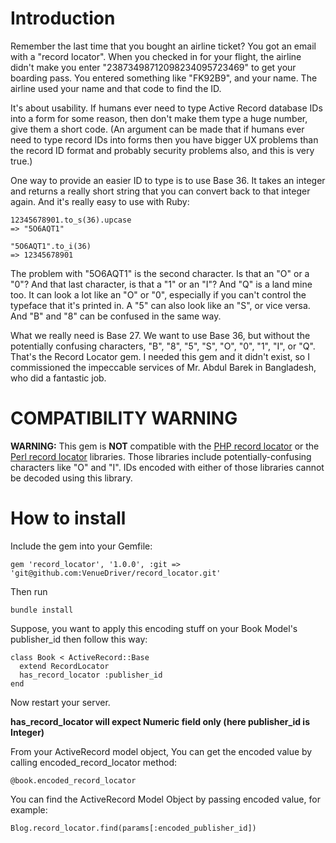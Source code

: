 # Introduction

Remember the last time that you bought an airline ticket?  You got an email with a "record locator".
When you checked in for your flight, the airline didn't make you enter "23873498712098234095723469"
to get your boarding pass.  You entered something like "FK92B9", and your name.  The airline used
your name and that code to find the ID.

It's about usability.  If humans ever need to type Active Record database IDs into a form for some
reason, then don't make them type a huge number, give them a short code.  (An argument can be made
that if humans ever need to type record IDs into forms then you have bigger UX problems than the
record ID format and probably security problems also, and this is very true.)

One way to provide an easier ID to type is to use Base 36.  It takes an integer and returns a really
short string that you can convert back to that integer again.  And it's really easy to use with
Ruby:

    12345678901.to_s(36).upcase
    => "5O6AQT1"

    "5O6AQT1".to_i(36)
    => 12345678901

The problem with "5O6AQT1" is the second character.  Is that an "O" or a "0"?  And that last
character, is that a "1" or an "I"?  And "Q" is a land mine too.  It can look a lot like an "O" or
"0", especially if you can't control the typeface that it's printed in.  A "5" can also look like an "S", or vice versa.  And "B" and "8" can be confused in the same way.

What we really need is Base 27.  We want to use Base 36, but without the potentially confusing
characters, "B", "8", "5", "S", "O", "0", "1", "I", or "Q".  That's the Record Locator gem.  I needed this gem and it
didn't exist, so I commissioned the impeccable services of Mr. Abdul Barek in Bangladesh, who did a
fantastic job.

# COMPATIBILITY WARNING

**WARNING:** This gem is **NOT** compatible with the
[PHP record locator](https://github.com/jakoubek/php-recordlocator) or the
[Perl record locator](http://search.cpan.org/~jesse/Number-RecordLocator-0.005/lib/Number/RecordLocator.pm)
libraries.  Those libraries include potentially-confusing characters like "O" and "I".  IDs encoded
with either of those libraries cannot be decoded using this library.

# How to install

Include the gem into your Gemfile:

    gem 'record_locator', '1.0.0', :git => 'git@github.com:VenueDriver/record_locator.git'

Then run

    bundle install

Suppose, you want to apply this encoding stuff on your Book Model's publisher_id then follow this way:

    class Book < ActiveRecord::Base
      extend RecordLocator
      has_record_locator :publisher_id
    end

Now restart your server.

**has_record_locator will expect Numeric field only (here publisher_id is Integer)**

From your ActiveRecord model object, You can get the encoded value by calling encoded_record_locator method:

    @book.encoded_record_locator

You can find the ActiveRecord Model Object by passing encoded value, for example:

    Blog.record_locator.find(params[:encoded_publisher_id])
